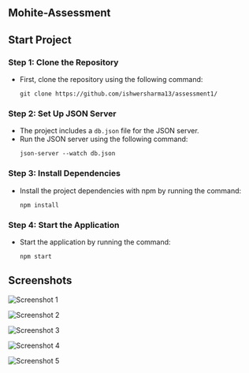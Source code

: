 ## Mohite-Assessment

## Start Project

### Step 1: Clone the Repository
- First, clone the repository using the following command:
  ```
  git clone https://github.com/ishwersharma13/assessment1/
  ```

### Step 2: Set Up JSON Server
- The project includes a `db.json` file for the JSON server.
- Run the JSON server using the following command:
  ```
  json-server --watch db.json
  ```

### Step 3: Install Dependencies
- Install the project dependencies with npm by running the command:
  ```
  npm install
  ```

### Step 4: Start the Application
- Start the application by running the command:
  ```
  npm start
  ```

## Screenshots

![Screenshot 1](https://github.com/ishwersharma13/assessment1/assets/103954615/de4f3181-708c-4575-97e3-20d67cba33a3)

![Screenshot 2](https://github.com/ishwersharma13/assessment1/assets/103954615/9406ae8a-a704-4c21-9a79-990050284b94)

![Screenshot 3](https://github.com/ishwersharma13/assessment1/assets/103954615/21e63be1-d091-47ec-a55b-1099c4c9a876)

![Screenshot 4](https://github.com/ishwersharma13/assessment1/assets/103954615/3a23e7bf-77f8-4cef-9f2e-5bb1bd3ae381)

![Screenshot 5](https://github.com/ishwersharma13/assessment1/assets/103954615/82ee27b9-4d61-4706-bbc4-7d00ad825d89)
